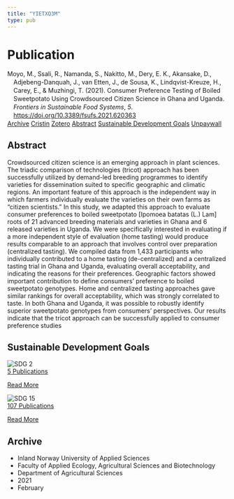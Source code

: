 ```yaml
---
title: "YIETXQ3M"
type: pub
---
```

<h1>Publication</h1>
<article id="csl-bib-container-YIETXQ3M" class="csl-bib-container">
  <div class="csl-bib-body" style="line-height: 1.35; padding-left: 1em; text-indent:-1em;">
  <div class="csl-entry">Moyo, M., Ssali, R., Namanda, S., Nakitto, M., Dery, E. K., Akansake, D., Adjebeng-Danquah, J., van Etten, J., de Sousa, K., Lindqvist-Kreuze, H., Carey, E., &amp; Muzhingi, T. (2021). Consumer Preference Testing of Boiled Sweetpotato Using Crowdsourced Citizen Science in Ghana and Uganda. <i>Frontiers in Sustainable Food Systems</i>, <i>5</i>. <a href="https://doi.org/10.3389/fsufs.2021.620363">https://doi.org/10.3389/fsufs.2021.620363</a></div>
</div>
  <div class="csl-bib-buttons">
    <a href="#taxonomy-article-YIETXQ3M" class="csl-bib-button">Archive</a>
    <a href="https://app.cristin.no/results/show.jsf?id=1886601" alt="Cristin URL" class="csl-bib-button">Cristin</a>
    <a href="http://zotero.org/groups/5402882/items/YIETXQ3M" alt="Zotero URL" class="csl-bib-button">Zotero</a>
    <a href="#abstract-article-YIETXQ3M" class="csl-bib-button">Abstract</a>
    <a href="#sdg-article-YIETXQ3M" class="csl-bib-button">Sustainable Development Goals</a>
    <a href="https://www.frontiersin.org/articles/10.3389/fsufs.2021.620363/pdf" class="csl-bib-button">Unpaywall</a>
  </div>
  <div id="csl-bib-meta-container-YIETXQ3M"></div>
</article>
<div id="csl-bib-meta-YIETXQ3M" class="csl-bib-meta">
  <article id="abstract-article-YIETXQ3M" class="abstract-article">
    <h1>Abstract</h1>
    Crowdsourced citizen science is an emerging approach in plant sciences. The triadic comparison of technologies (tricot) approach has been successfully utilized by demand-led breeding programmes to identify varieties for dissemination suited to specific geographic and climatic regions. An important feature of this approach is the independent way in which farmers individually evaluate the varieties on their own farms as “citizen scientists.” In this study, we adapted this approach to evaluate consumer preferences to boiled sweetpotato [Ipomoea batatas (L.) Lam] roots of 21 advanced breeding materials and varieties in Ghana and 6 released varieties in Uganda. We were specifically interested in evaluating if a more independent style of evaluation (home tasting) would produce results comparable to an approach that involves control over preparation (centralized tasting). We compiled data from 1,433 participants who individually contributed to a home tasting (de-centralized) and a centralized tasting trial in Ghana and Uganda, evaluating overall acceptability, and indicating the reasons for their preferences. Geographic factors showed important contribution to define consumers’ preference to boiled sweetpotato genotypes. Home and centralized tasting approaches gave similar rankings for overall acceptability, which was strongly correlated to taste. In both Ghana and Uganda, it was possible to robustly identify superior sweetpotato genotypes from consumers’ perspectives. Our results indicate that the tricot approach can be successfully applied to consumer preference studies
  </article>
  <article id="sdg-article-YIETXQ3M" class="sdg-article">
    <h1>Sustainable Development Goals</h1>
    <div class="sdg-container"><div id="sdg2" class="sdg"> <img src="{{< params subfolder >}}images/sdg/sdg02_en.png" class="image" alt="SDG 2"> <div class="sdg-overlay"> <a href="{{< params subfolder >}}en/archive/?sdg=2#archive" class="sdg-publication-count"><span>5</span> Publications</a> <p><a href="https://sdgs.un.org/goals/goal2" class="sdg-read-more">Read More</a></p> </div> </div> <div id="sdg15" class="sdg"> <img src="{{< params subfolder >}}images/sdg/sdg15_en.png" class="image" alt="SDG 15"> <div class="sdg-overlay"> <a href="{{< params subfolder >}}en/archive/?sdg=15#archive" class="sdg-publication-count"><span>107</span> Publications</a> <p><a href="https://sdgs.un.org/goals/goal15" class="sdg-read-more">Read More</a></p> </div> </div></div>
  </article>
  <article id="taxonomy-article-YIETXQ3M" class="taxonomy-article">
    <h1>Archive</h1>
    <ul>
      <li>Inland Norway University of Applied Sciences</li>
      <li>Faculty of Applied Ecology, Agricultural Sciences and Biotechnology</li>
      <li>Department of Agricultural Sciences</li>
      <li>2021</li>
      <li>February</li>
    </ul>
  </article>
</div>
